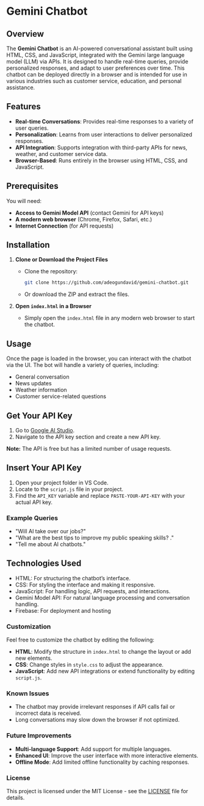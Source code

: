 # Gemini Chatbot

## Overview
The **Gemini Chatbot** is an AI-powered conversational assistant built using HTML, CSS, and JavaScript, integrated with the Gemini large language model (LLM) via APIs. It is designed to handle real-time queries, provide personalized responses, and adapt to user preferences over time. This chatbot can be deployed directly in a browser and is intended for use in various industries such as customer service, education, and personal assistance.

## Features
- **Real-time Conversations**: Provides real-time responses to a variety of user queries.
- **Personalization**: Learns from user interactions to deliver personalized responses.
- **API Integration**: Supports integration with third-party APIs for news, weather, and customer service data.
- **Browser-Based**: Runs entirely in the browser using HTML, CSS, and JavaScript.

## Prerequisites
You will need:
- **Access to Gemini Model API** (contact Gemini for API keys)
- **A modern web browser** (Chrome, Firefox, Safari, etc.)
- **Internet Connection** (for API requests)

## Installation

1. **Clone or Download the Project Files**
   - Clone the repository:
     ```bash
     git clone https://github.com/adeogundavid/gemini-chatbot.git
     ```
   - Or download the ZIP and extract the files.

2. **Open `index.html` in a Browser**
   - Simply open the `index.html` file in any modern web browser to start the chatbot.

## Usage
Once the page is loaded in the browser, you can interact with the chatbot via the UI. The bot will handle a variety of queries, including:
- General conversation
- News updates
- Weather information
- Customer service-related questions

## Get Your API Key

1. Go to [Google AI Studio](https://aistudio.google.com/app/apikey).
2. Navigate to the API key section and create a new API key.



**Note:** The API is free but has a limited number of usage requests.

## Insert Your API Key

1. Open your project folder in VS Code.
2. Locate to the `script.js` file in your project.
3. Find the `API_KEY` variable and replace `PASTE-YOUR-API-KEY` with your actual API key.

### Example Queries
- "Will AI take over our jobs?"
- "What are the best tips to improve my public speaking skills? ."
- "Tell me about AI chatbots."


## Technologies Used
- HTML: For structuring the chatbot’s interface.
- CSS: For styling the interface and making it responsive.
- JavaScript: For handling logic, API requests, and interactions.
- Gemini Model API: For natural language processing and conversation handling.
- Firebase: For deployment and hosting

### Customization
Feel free to customize the chatbot by editing the following:

- **HTML**: Modify the structure in `index.html` to change the layout or add new elements.
- **CSS**: Change styles in `style.css` to adjust the appearance.
- **JavaScript**: Add new API integrations or extend functionality by editing `script.js`.

### Known Issues
- The chatbot may provide irrelevant responses if API calls fail or incorrect data is received.
- Long conversations may slow down the browser if not optimized.

### Future Improvements
- **Multi-language Support**: Add support for multiple languages.
- **Enhanced UI**: Improve the user interface with more interactive elements.
- **Offline Mode**: Add limited offline functionality by caching responses.

### License
This project is licensed under the MIT License - see the [LICENSE](LICENSE) file for details.
